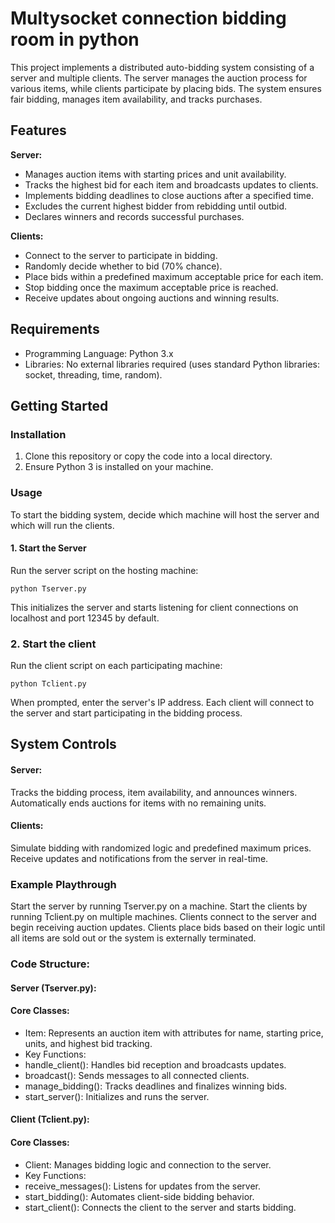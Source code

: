 
# Multysocket connection bidding room in python

This project implements a distributed auto-bidding system consisting of a server and multiple clients. The server manages the auction process for various items, while clients participate by placing bids. The system ensures fair bidding, manages item availability, and tracks purchases.

## Features

**Server:**

- Manages auction items with starting prices and unit availability.
- Tracks the highest bid for each item and broadcasts updates to clients.
- Implements bidding deadlines to close auctions after a specified time.
- Excludes the current highest bidder from rebidding until outbid.
- Declares winners and records successful purchases.

**Clients:**

- Connect to the server to participate in bidding.
- Randomly decide whether to bid (70% chance).
- Place bids within a predefined maximum acceptable price for each item.
- Stop bidding once the maximum acceptable price is reached.
- Receive updates about ongoing auctions and winning results.


## Requirements

- Programming Language: Python 3.x
- Libraries: No external libraries required (uses standard Python libraries: socket, threading, time, random).

## Getting Started

### Installation

1. Clone this repository or copy the code into a local directory.
2. Ensure Python 3 is installed on your machine.

### Usage

To start the bidding system, decide which machine will host the server and which will run the clients.

#### 1. Start the Server

Run the server script on the hosting machine:

```
python Tserver.py
```
This initializes the server and starts listening for client connections on localhost and port 12345 by default.

### 2. Start the client

Run the client script on each participating machine:
```
python Tclient.py
```
When prompted, enter the server's IP address. Each client will connect to the server and start participating in the bidding process.

## System Controls

#### Server:

Tracks the bidding process, item availability, and announces winners.
Automatically ends auctions for items with no remaining units.

#### Clients:

Simulate bidding with randomized logic and predefined maximum prices.
Receive updates and notifications from the server in real-time.

### Example Playthrough

Start the server by running Tserver.py on a machine.
Start the clients by running Tclient.py on multiple machines.
Clients connect to the server and begin receiving auction updates.
Clients place bids based on their logic until all items are sold out or the system is externally terminated.


### Code Structure:
#### Server (Tserver.py):

#### Core Classes:
- Item: Represents an auction item with attributes for name, starting price, units, and highest bid tracking.
- Key Functions:
- handle_client(): Handles bid reception and broadcasts updates.
- broadcast(): Sends messages to all connected clients.
- manage_bidding(): Tracks deadlines and finalizes winning bids.
- start_server(): Initializes and runs the server.

#### Client (Tclient.py):

#### Core Classes:
- Client: Manages bidding logic and connection to the server.
- Key Functions:
- receive_messages(): Listens for updates from the server.
- start_bidding(): Automates client-side bidding behavior.
- start_client(): Connects the client to the server and starts bidding.
